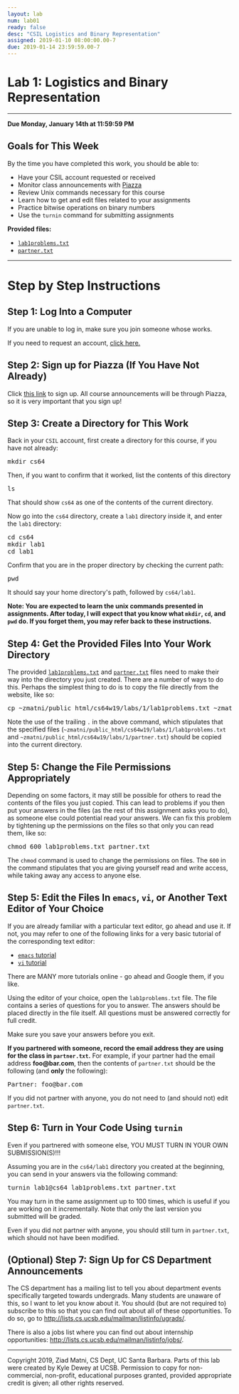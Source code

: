 ```yaml
---
layout: lab
num: lab01
ready: false
desc: "CSIL Logistics and Binary Representation"
assigned: 2019-01-10 08:00:00.00-7
due: 2019-01-14 23:59:59.00-7
---
```

<h1>Lab 1: Logistics and Binary Representation</h1>
<hr>
<p><b>Due Monday, January 14th at 11:59:59 PM</b></p>

<h2>Goals for This Week</h2>
<p>By the time you have completed this work, you should be able to:</p>
<ul>
  <li>Have your CSIL account requested or received</li>
  <li>Monitor class announcements with <a href="http://www.piazza.com/ucsb/winter2019/cs64" target="_blank">Piazza</a></li>
  <li>Review Unix commands necessary for this course</li>
  <li>Learn how to get and edit files related to your assignments</li>
  <li>Practice bitwise operations on binary numbers</li>
  <li>Use the <code>turnin</code> command for submitting assignments</li>
</ul>
<b>Provided files:</b>
<ul>
  <li><a href="{{'/lab/lab01/lab1problems.txt' | relative_url }}"><code>lab1problems.txt</code></a></li>
  <li><a href="{{'/lab/lab01/partner.txt' | relative_url }}"><code>partner.txt</code></a></li>
</ul>
<hr>
<h1>Step by Step Instructions</h1>

<h2>Step 1: Log Into a Computer</h2>
If you are unable to log in, make sure you join someone whose works.
<p>
  If you need to request an account, <a href="https://accounts.engr.ucsb.edu/invites/login">click here.</a>
</p>

<h2>Step 2: Sign up for Piazza (If You Have Not Already)</h2>
<p>
  Click <a href="http://www.piazza.com/ucsb/winter2019/cs64">this link</a> to sign up.
  All course announcements will be through Piazza, so it is very important that you sign up!
</p>
    
<h2>Step 3: Create a Directory for This Work</h2>
<p>Back in your <code>CSIL</code> account, first create a directory for this course, if you have not already:</p>
<pre>
mkdir cs64
</pre>
<p>Then, if you want to confirm that it worked, list the contents of this directory</p>
<pre>
ls
</pre>
<p>That should show <code>cs64</code> as one of the contents of the current directory.</p>
<p>Now go into the <code>cs64</code> directory, create a <code>lab1</code> directory inside it, and enter the <code>lab1</code> directory:</p>
<pre>
cd cs64
mkdir lab1
cd lab1
</pre>
<p>Confirm that you are in the proper directory by checking the current path:</p>
<pre>
pwd
</pre>
<p>It should say your home directory's path, followed by <code>cs64/lab1</code>.</p>

<b>
  Note: You are expected to learn the unix commands presented in assignments.
  After today, I will expect that you know what <code>mkdir</code>, <code>cd</code>, and <code>pwd</code> do.
  If you forget them, you may refer back to these instructions.
</b>

<h2>Step 4: Get the Provided Files Into Your Work Directory</h2>
<p>
  The provided <a href="{{'/lab/lab01/lab1problems.txt' | relative_url }}"><code>lab1problems.txt</code></a> and <a href="{{'/lab/lab01/partner.txt' | relative_url }}"><code>partner.txt</code></a> files need to make their way into the directory you just created.
  There are a number of ways to do this.
  Perhaps the simplest thing to do is to copy the file directly from the website, like so:
</p>
<pre>
cp ~zmatni/public_html/cs64w19/labs/1/lab1problems.txt ~zmatni/public_html/cs64w19/labs/1/partner.txt .
</pre>
<p>Note the use of the trailing <code>.</code> in the above command, which stipulates that the specified files (<code>~zmatni/public_html/cs64w19/labs/1/lab1problems.txt</code> and <code>~zmatni/public_html/cs64w19/labs/1/partner.txt</code>) should be copied into the current directory.</p>

<h2>Step 5: Change the File Permissions Appropriately</h2>
<p>
  Depending on some factors, it may still be possible for others to read the contents of the files you just copied.
  This can lead to problems if you then put your answers in the files (as the rest of this assignment asks you to do), as someone else could potential read your answers.
  We can fix this problem by tightening up the permissions on the files so that only you can read them, like so:
</p>
<pre>
chmod 600 lab1problems.txt partner.txt
</pre>
<p>
  The <code>chmod</code> command is used to change the permissions on files.
  The <code>600</code> in the command stipulates that you are giving yourself read and write access, while taking away any access to anyone else.
</p>
    
<h2>Step 5: Edit the Files In <code>emacs</code>, <code>vi</code>, or Another Text Editor of Your Choice</h2>
<p>
  If you are already familiar with a particular text editor, go ahead and use it.
  If not, you may refer to one of the following links for a very basic tutorial of the corresponding text editor:
</p>
<ul>
  <li><a href="{{'/lab/lab01/emacs_tutorial.html' | relative_url }}"><code>emacs</code> tutorial</a></li>
  <li><a href="{{'/lab/lab01/vi_tutorial.html' | relative_url }}"><code>vi</code> tutorial</a></li>
</ul>
<p> There are MANY more tutorials online - go ahead and Google them, if you like. </p>
 <p>
  Using the editor of your choice, open the <code>lab1problems.txt</code> file.
  The file contains a series of questions for you to answer.
  The answers should be placed directly in the file itself.
  All questions must be answered correctly for full credit.
</p>
<p>Make sure you save your answers before you exit.</p>

<p>
  <b>If you partnered with someone, record the email address they are using for the class in <code>partner.txt</code>.</b>
  For example, if your partner had the email address <b>foo@bar.com</b>, then the contents of <code>partner.txt</code> should be the following (and <b>only</b> the following):
</p>
<pre>
Partner: foo@bar.com
</pre>
<p>If you did not partner with anyone, you do not need to (and should not) edit <code>partner.txt</code>.</p>

<h2>Step 6: Turn in Your Code Using <code>turnin</code></h2>
<p>Even if you partnered with someone else, YOU MUST TURN IN YOUR OWN SUBMISSION(S)!!!</p>
<p>Assuming you are in the <code>cs64/lab1</code> directory you created at the beginning, you can send in your answers via the following command:</p>
<pre>
turnin lab1@cs64 lab1problems.txt partner.txt
</pre>
<p>
  You may turn in the same assignment up to 100 times, which is useful if you are working on it incrementally.
  Note that only the last version you submitted will be graded.
</p>

<p>Even if you did not partner with anyone, you should still turn in <code>partner.txt</code>, which should not have been modified.</p>

<h2>(Optional) Step 7: Sign Up for CS Department Announcements</h2>
<p>
  The CS department has a mailing list to tell you about department events specifically targeted towards undergrads.
  Many students are unaware of this, so I want to let you know about it.
  You should (but are not required to) subscribe to this so that you can find out about all of these opportunities.
  To do so, go to <a href="http://lists.cs.ucsb.edu/mailman/listinfo/ugrads/">http://lists.cs.ucsb.edu/mailman/listinfo/ugrads/</a>.
</p>
<p>
  There is also a jobs list where you can find out about internship opportunities: <a href="http://lists.cs.ucsb.edu/mailman/listinfo/jobs/">http://lists.cs.ucsb.edu/mailman/listinfo/jobs/</a>.
</p>

<hr>
 <p>Copyright 2019, Ziad Matni, CS Dept, UC Santa Barbara. Parts of this lab were created by Kyle Dewey at UCSB.
 Permission to copy for non-commercial, non-profit, educational purposes granted, provided appropriate
  credit is given; all other rights reserved.</p>
